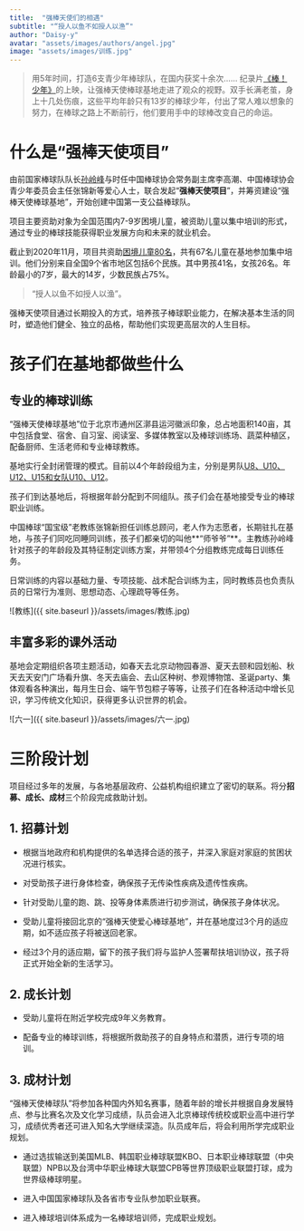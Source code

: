 ```yaml
---
title:  "强棒天使们的相遇"
subtitle: "“授人以鱼不如授人以渔”"
author: "Daisy-y"
avatar: "assets/images/authors/angel.jpg"
image: "assets/images/训练.jpg"
---
```


> 用5年时间，打造6支青少年棒球队，在国内获奖十余次……
> 纪录片[《棒！少年》](https://www.iqiyi.com/v_21qpuwqny8o.html?vfm=2008_aldbd&fc=828fb30b722f3164&fv=p_02_01)的上映，让强棒天使棒球基地走进了观众的视野。双手长满老茧，身上十几处伤痕，这些平均年龄只有13岁的棒球少年，付出了常人难以想象的努力，在棒球之路上不断前行，他们要用手中的球棒改变自己的命运。

# 什么是“强棒天使项目”

由前国家棒球队队长[孙岭峰](https://baike.baidu.com/item/孙岭峰/4604299)与时任中国棒球协会常务副主席李高潮、中国棒球协会青少年委员会主任张锦新等爱心人士，联合发起“**强棒天使项目**”，并筹资建设“强棒天使棒球基地”，开始创建中国第一支公益棒球队。

项目主要资助对象为全国范围内7-9岁困境儿童，被资助儿童以集中培训的形式，通过专业的棒球技能获得职业发展方向和未来的就业机会。

截止到2020年11月，项目共资助<u>困境儿童80名</u>，共有67名儿童在基地参加集中培训。他们分别来自全国9个省市地区包括6个民族。其中男孩41名，女孩26名。年龄最小的7岁，最大的14岁，少数民族占75%。

> “授人以鱼不如授人以渔”。

强棒天使项目通过长期投入的方式，培养孩子棒球职业能力，在解决基本生活的同时，塑造他们健全、独立的品格，帮助他们实现更高层次的人生目标。

# 孩子们在基地都做些什么

## 专业的棒球训练

“强棒天使棒球基地”位于北京市通州区漷县运河徽派印象，总占地面积140亩，其中包括食堂、宿舍、自习室、阅读室、多媒体教室以及棒球训练场、蔬菜种植区，配备厨师、生活老师和专业棒球教练。

基地实行全封闭管理的模式。目前以4个年龄段组为主，分别是男队<u>U8、U10、U12、U15和女队U10、U12</u>。

孩子们到达基地后，将根据年龄分配到不同组队。孩子们会在基地接受专业的棒球职业训练。

中国棒球“国宝级”老教练张锦新担任训练总顾问，老人作为志愿者，长期驻扎在基地，与孩子们同吃同睡同训练，孩子们都亲切的叫他**“师爷爷”**。主教练孙岭峰针对孩子的年龄段及其特征制定训练方案，并带领4个分组教练完成每日训练任务。

日常训练的内容以基础力量、专项技能、战术配合训练为主，同时教练员也负责队员的日常行为准则、思想动态、心理疏导等任务。

![教练]({{ site.baseurl }}/assets/images/教练.jpg)

## 丰富多彩的课外活动

基地会定期组织各项主题活动，如春天去北京动物园春游、夏天去颐和园划船、秋天去天安门广场看升旗、冬天去庙会、去山区种树、参观博物馆、圣诞party、集体观看各种演出，每月生日会、端午节包粽子等等，让孩子们在各种活动中增长见识，学习传统文化知识，获得更多认识世界的机会。

![六一]({{ site.baseurl }}/assets/images/六一.jpg)

# 三阶段计划

项目经过多年的发展，与各地基层政府、公益机构组织建立了密切的联系。将分**招募、成长、成材**三个阶段完成救助计划。

## 1. 招募计划

- 根据当地政府和机构提供的名单选择合适的孩子，并深入家庭对家庭的贫困状况进行核实。

- 对受助孩子进行身体检查，确保孩子无传染性疾病及遗传性疾病。

- 针对受助儿童的跑、跳、投等身体素质进行初步测试，确保孩子身体状况。

- 受助儿童将接回北京的“强棒天使爱心棒球基地”，并在基地度过3个月的适应期，如不适应孩子将被送回老家。

- 经过3个月的适应期，留下的孩子我们将与监护人签署帮扶培训协议，孩子将正式开始全新的生活学习。

## 2. 成长计划

- 受助儿童将在附近学校完成9年义务教育。

- 配备专业的棒球训练，将根据所救助孩子的自身特点和潜质，进行专项的培训。

## 3. 成材计划

“强棒天使棒球队”将参加各种国内外知名赛事，随着年龄的增长并根据自身发展特点、参与比赛名次及文化学习成绩，队员会进入北京棒球传统校或职业高中进行学习，成绩优秀者还可进入知名大学继续深造。队员成年后，将会利用所学完成职业规划。

- 通过选拔输送到美国MLB、韩国职业棒球联盟KBO、日本职业棒球联盟（中央联盟）NPB以及台湾中华职业棒球大联盟CPB等世界顶级职业联盟打球，成为世界级棒球明星。

- 进入中国国家棒球队及各省市专业队参加职业联赛。

- 进入棒球培训体系成为一名棒球培训师，完成职业规划。
